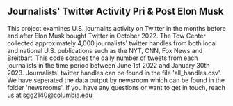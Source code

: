 ## Journalists' Twitter Activity Pri & Post Elon Musk 

This project examines U.S. journalits activity on Twitter in the months before and after Elon Musk bought Twitter in October 2022. The Tow Center collected approximately 
4,000 journalists' twitter handles from both local and national U.S. publications such as the NYT, CNN, Fox News and Breitbart. This code scrapes the daily number 
of tweets from each journalists in the time period between June 1st 2022 and January 30th 2023. Journalists' twitter handles can be found in the file 'all_handles.csv'. 
We have seperated the data output by newsroom which can be found in the folder 'newsrooms'. If you have any questions or want to get in touch, reach us at 
sgg2140@columbia.edu
